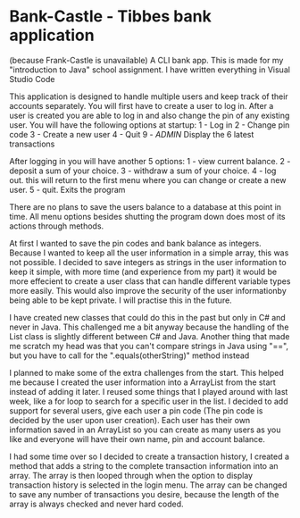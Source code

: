 # Bank-Castle - Tibbes bank application
(because Frank-Castle is unavailable)
A CLI bank app. This is made for my "introduction to Java" school assignment.
I have written everything in Visual Studio Code

This application is designed to handle multiple users and keep track of their accounts separately.
You will first have to create a user to log in.
After a user is created you are able to log in and also change the pin of any existing user.
You will have the following options at startup:
1 - Log in
2 - Change pin code
3 - Create a new user
4 - Quit
9 - *ADMIN* Display the 6 latest transactions

After logging in you will have another 5 options:
1 - view current balance.
2 - deposit a sum of your choice.
3 - withdraw a sum of your choice.
4 - log out. this will return to the first menu where you can change or create a new user.
5 - quit. Exits the program

There are no plans to save the users balance to a database at this point in time.
All menu options besides shutting the program down does most of its actions through methods.

At first I wanted to save the pin codes and bank balance as integers. 
Because I wanted to keep all the user information in a simple array, this was not possible. 
I decided to save integers as strings in the user information to keep it simple, with more time (and experience from my part) 
it would be more effecient to create a user class that can handle different variable types more easily. 
This would also improve the security of the user informationby being able to be kept private. 
I will practise this in the future.

I have created new classes that could do this in the past but only in C# and never in Java.
This challenged me a bit anyway because the handling of the List class is slightly different between C# and Java.
Another thing that made me scratch my head was that you can't compare strings in Java using "==", but you have to call for the ".equals(otherString)" method instead 

I planned to make some of the extra challenges from the start. This helped me because I created the user information into a ArrayList
from the start instead of adding it later. I reused some things that I played around with last week, like a for loop to search for a specific user in the list.
I decided to add support for several users, give each user a pin code (The pin code is decided by the user upon user creation). Each user has their own information
saved in an ArrayList so you can create as many users as you like and everyone will have their own name, pin and account balance.

I had some time over so I decided to create a transaction history, I created a method that adds a string to the complete transaction information into an array.
The array is then looped through when the option to display transaction history is selected in the login menu. The array can be changed to save any number of transactions you desire,
because the length of the array is always checked and never hard coded.
